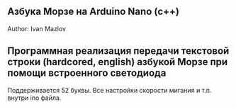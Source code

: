 ## Азбука Морзе на Arduino Nano (с++)
Author: Ivan Mazlov
<h2>Программная реализация передачи текстовой строки (hardcored, english) азбукой Морзе при помощи встроенного светодиода</h2>
Поддерживается 52 буквы. Все настройки скорости мигания и т.п. внутри ino файла.
